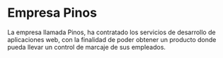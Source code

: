 # Empresa Pinos
La empresa llamada Pinos, ha contratado los servicios de desarrollo de aplicaciones web, con la finalidad de poder obtener un producto donde pueda llevar un control de marcaje de sus empleados.
